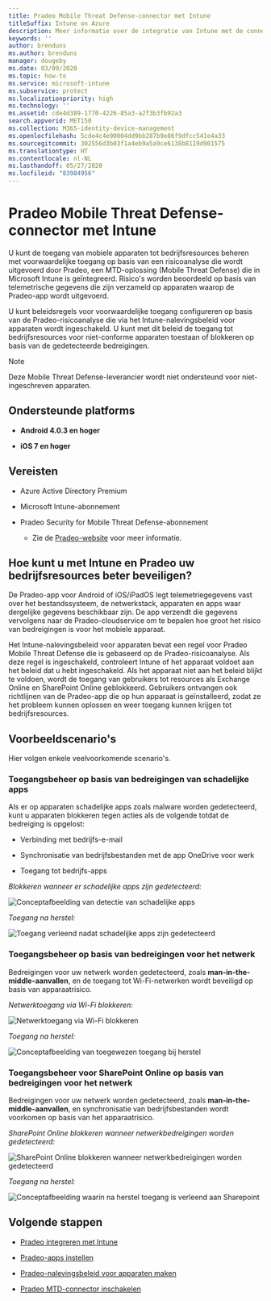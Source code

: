 ```yaml
---
title: Pradeo Mobile Threat Defense-connector met Intune
titleSuffix: Intune on Azure
description: Meer informatie over de integratie van Intune met de connector Pradeo Mobile Threat Defense om toegang tot uw bedrijfsresources met mobiele apparaten te beheren.
keywords: ''
author: brenduns
ms.author: brenduns
manager: dougeby
ms.date: 03/09/2020
ms.topic: how-to
ms.service: microsoft-intune
ms.subservice: protect
ms.localizationpriority: high
ms.technology: ''
ms.assetid: cde4d389-1770-4226-85a3-a2f3b3fb92a3
search.appverid: MET150
ms.collection: M365-identity-device-management
ms.openlocfilehash: 5cde4c4e90004dd9bb287b9e86f9dfcc541e4a33
ms.sourcegitcommit: 302556d3b03f1a4eb9a5a9ce6138b8119d901575
ms.translationtype: HT
ms.contentlocale: nl-NL
ms.lasthandoff: 05/27/2020
ms.locfileid: "83984956"
---
```

# <a name="pradeo-mobile-threat-defense-connector-with-intune"></a>Pradeo Mobile Threat Defense-connector met Intune

U kunt de toegang van mobiele apparaten tot bedrijfsresources beheren met voorwaardelijke toegang op basis van een risicoanalyse die wordt uitgevoerd door Pradeo, een MTD-oplossing (Mobile Threat Defense) die in Microsoft Intune is geïntegreerd. Risico's worden beoordeeld op basis van telemetrische gegevens die zijn verzameld op apparaten waarop de Pradeo-app wordt uitgevoerd.

U kunt beleidsregels voor voorwaardelijke toegang configureren op basis van de Pradeo-risicoanalyse die via het Intune-nalevingsbeleid voor apparaten wordt ingeschakeld. U kunt met dit beleid de toegang tot bedrijfsresources voor niet-conforme apparaten toestaan of blokkeren op basis van de gedetecteerde bedreigingen.

> [!NOTE]
> Deze Mobile Threat Defense-leverancier wordt niet ondersteund voor niet-ingeschreven apparaten.

## <a name="supported-platforms"></a>Ondersteunde platforms

- **Android 4.0.3 en hoger**

- **iOS 7 en hoger**

## <a name="prerequisites"></a>Vereisten

- Azure Active Directory Premium

- Microsoft Intune-abonnement

- Pradeo Security for Mobile Threat Defense-abonnement

  - Zie de [Pradeo-website](https://www.pradeo.com/en-US/mobile-threat-protection) voor meer informatie.

## <a name="how-do-intune-and-pradeo-help-protect-your-company-resources"></a>Hoe kunt u met Intune en Pradeo uw bedrijfsresources beter beveiligen?

De Pradeo-app voor Android of iOS/iPadOS legt telemetriegegevens vast over het bestandssysteem, de netwerkstack, apparaten en apps waar dergelijke gegevens beschikbaar zijn. De app verzendt die gegevens vervolgens naar de Pradeo-cloudservice om te bepalen hoe groot het risico van bedreigingen is voor het mobiele apparaat.

Het Intune-nalevingsbeleid voor apparaten bevat een regel voor Pradeo Mobile Threat Defense die is gebaseerd op de Pradeo-risicoanalyse. Als deze regel is ingeschakeld, controleert Intune of het apparaat voldoet aan het beleid dat u hebt ingeschakeld. Als het apparaat niet aan het beleid blijkt te voldoen, wordt de toegang van gebruikers tot resources als Exchange Online en SharePoint Online geblokkeerd. Gebruikers ontvangen ook richtlijnen van de Pradeo-app die op hun apparaat is geïnstalleerd, zodat ze het probleem kunnen oplossen en weer toegang kunnen krijgen tot bedrijfsresources.

## <a name="sample-scenarios"></a>Voorbeeldscenario's

Hier volgen enkele veelvoorkomende scenario's.

### <a name="control-access-based-on-threats-from-malicious-apps"></a>Toegangsbeheer op basis van bedreigingen van schadelijke apps

Als er op apparaten schadelijke apps zoals malware worden gedetecteerd, kunt u apparaten blokkeren tegen acties als de volgende totdat de bedreiging is opgelost:

- Verbinding met bedrijfs-e-mail

- Synchronisatie van bedrijfsbestanden met de app OneDrive voor werk

- Toegang tot bedrijfs-apps

*Blokkeren wanneer er schadelijke apps zijn gedetecteerd:*

![Conceptafbeelding van detectie van schadelijke apps](./media/pradeo-mobile-threat-defense-connector/pradeo-maliciousapps-blocked.png)

*Toegang na herstel:*

![Toegang verleend nadat schadelijke apps zijn gedetecteerd](./media/pradeo-mobile-threat-defense-connector/pradeo-maliciousapps-unblocked.png)

### <a name="control-access-based-on-threat-to-network"></a>Toegangsbeheer op basis van bedreigingen voor het netwerk

Bedreigingen voor uw netwerk worden gedetecteerd, zoals **man-in-the-middle-aanvallen**, en de toegang tot Wi-Fi-netwerken wordt beveiligd op basis van apparaatrisico.

*Netwerktoegang via Wi-Fi blokkeren:*

![Netwerktoegang via Wi-Fi blokkeren](./media/pradeo-mobile-threat-defense-connector/pradeo-network-wifi-blocked.png)

*Toegang na herstel:*

![Conceptafbeelding van toegewezen toegang bij herstel](./media/pradeo-mobile-threat-defense-connector/pradeo-network-wifi-unblocked.png)

### <a name="control-access-to-sharepoint-online-based-on-threat-to-network"></a>Toegangsbeheer voor SharePoint Online op basis van bedreigingen voor het netwerk

Bedreigingen voor uw netwerk worden gedetecteerd, zoals **man-in-the-middle-aanvallen**, en synchronisatie van bedrijfsbestanden wordt voorkomen op basis van het apparaatrisico.

*SharePoint Online blokkeren wanneer netwerkbedreigingen worden gedetecteerd:*

![SharePoint Online blokkeren wanneer netwerkbedreigingen worden gedetecteerd](./media/pradeo-mobile-threat-defense-connector/pradeo-network-spo-blocked.png)

*Toegang na herstel:*

![Conceptafbeelding waarin na herstel toegang is verleend aan Sharepoint](./media/pradeo-mobile-threat-defense-connector/pradeo-network-spo-unblocked.png)

<!-- 
### Control access on unenrolled devices based on threats from malicious apps

When the Pradeo Mobile Threat Defense solution considers a device to be infected:

![App protection policy blocks due to detected malware](./media/pradeo-mobile-threat-defense-connector/pradeo-app-policy-block.png)

Access is granted on remediation:

![Access is granted on remediation for App protection policy](./media/pradeo-mobile-threat-defense-connector/pradeo-app-policy-remediated.png)
-->

## <a name="next-steps"></a>Volgende stappen

- [Pradeo integreren met Intune](pradeo-mtd-connector-integration.md)

- [Pradeo-apps instellen](mtd-apps-ios-app-configuration-policy-add-assign.md)

- [Pradeo-nalevingsbeleid voor apparaten maken](mtd-device-compliance-policy-create.md)

- [Pradeo MTD-connector inschakelen](mtd-connector-enable.md)
